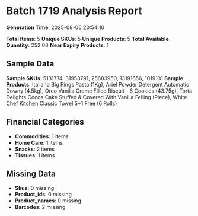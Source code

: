 # Batch 1719 Analysis Report

**Generation Time**: 2025-08-06 20:54:10

**Total Items**: 5
**Unique SKUs**: 5
**Unique Products**: 5
**Total Available Quantity**: 252.00
**Near Expiry Products**: 1

## Sample Data
**Sample SKUs**: 5131774, 31953791, 25683950, 13191656, 1019131
**Sample Products**: Italiano Big Rings Pasta (1Kg), Ariel Powder Detergent Automatic Downy (4.5kg), Oreo Vanilla Creme Filled Biscuit - 6 Cookies (43.75g), Torta Delights Cocoa Cake Stuffed & Covered With Vanilla Felling (Piece), White Chef Kitchen Classic Towel 5+1 Free (6 Rolls)

## Financial Categories
- **Commodities**: 1 items
- **Home Care**: 1 items
- **Snacks**: 2 items
- **Tissues**: 1 items

## Missing Data
- **Skus**: 0 missing
- **Product_ids**: 0 missing
- **Product_names**: 0 missing
- **Barcodes**: 2 missing
